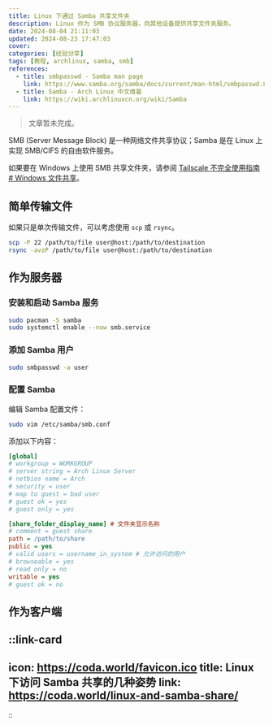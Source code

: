 ```yaml
---
title: Linux 下通过 Samba 共享文件夹
description: Linux 作为 SMB 协议服务器，向其他设备提供共享文件夹服务。
date: 2024-08-04 21:11:03
updated: 2024-08-23 17:47:03
cover:
categories: [经验分享]
tags: [教程, archlinux, samba, smb]
references:
  - title: smbpasswd - Samba man page
    link: https://www.samba.org/samba/docs/current/man-html/smbpasswd.8.html
  - title: Samba - Arch Linux 中文维基
    link: https://wiki.archlinuxcn.org/wiki/Samba
---
```


> 文章暂未完成。

SMB (Server Message Block) 是一种网络文件共享协议；Samba 是在 Linux 上实现 SMB/CIFS 的自由软件服务。

如果要在 Windows 上使用 SMB 共享文件夹，请参阅 [Tailscale 不完全使用指南 # Windows 文件共享](/2023/tailscale-incomplete-guide)。

## 简单传输文件

如果只是单次传输文件，可以考虑使用 `scp` 或 `rsync`。

```bash
scp -P 22 /path/to/file user@host:/path/to/destination
rsync -avzP /path/to/file user@host:/path/to/destination
```

## 作为服务器

### 安装和启动 Samba 服务

```sh
sudo pacman -S samba
sudo systemctl enable --now smb.service
```

### 添加 Samba 用户

```sh
sudo smbpasswd -a user
```

### 配置 Samba

编辑 Samba 配置文件：

```sh
sudo vim /etc/samba/smb.conf
```

添加以下内容：

```ini
[global]
# workgroup = WORKGROUP
# server string = Arch Linux Server
# netbios name = Arch
# security = user
# map to guest = bad user
# guest ok = yes
# guest only = yes

[share_folder_display_name] # 文件夹显示名称
# comment = guest share
path = /path/to/share
public = yes
# valid users = username_in_system # 允许访问的用户
# browseable = yes
# read only = no
writable = yes
# guest ok = no
```

## 作为客户端

::link-card
---
icon: https://coda.world/favicon.ico
title: Linux 下访问 Samba 共享的几种姿势
link: https://coda.world/linux-and-samba-share/
---
::
